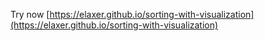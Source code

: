 Try now [https://elaxer.github.io/sorting-with-visualization](https://elaxer.github.io/sorting-with-visualization)
